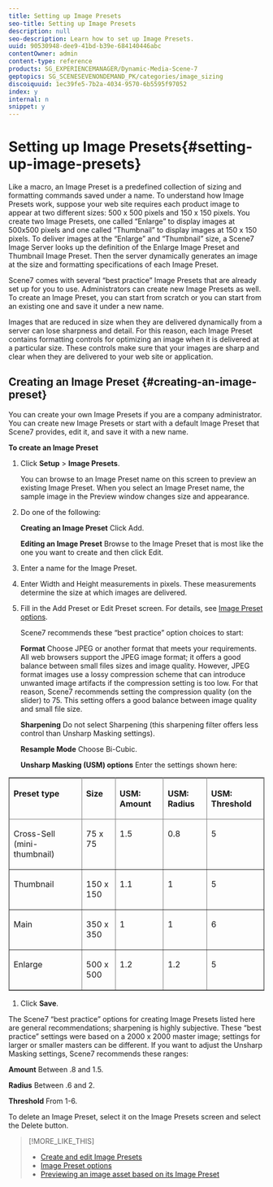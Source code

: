 ```yaml
---
title: Setting up Image Presets
seo-title: Setting up Image Presets
description: null
seo-description: Learn how to set up Image Presets.
uuid: 90530948-dee9-41bd-b39e-684140446abc
contentOwner: admin
content-type: reference
products: SG_EXPERIENCEMANAGER/Dynamic-Media-Scene-7
geptopics: SG_SCENESEVENONDEMAND_PK/categories/image_sizing
discoiquuid: 1ec39fe5-7b2a-4034-9570-6b5595f97052
index: y
internal: n
snippet: y
---
```


# Setting up Image Presets{#setting-up-image-presets}

Like a macro, an Image Preset is a predefined collection of sizing and formatting commands saved under a name. To understand how Image Presets work, suppose your web site requires each product image to appear at two different sizes: 500 x 500 pixels and 150 x 150 pixels. You create two Image Presets, one called “Enlarge” to display images at 500x500 pixels and one called “Thumbnail” to display images at 150 x 150 pixels. To deliver images at the “Enlarge” and “Thumbnail” size, a Scene7 Image Server looks up the definition of the Enlarge Image Preset and Thumbnail Image Preset. Then the server dynamically generates an image at the size and formatting specifications of each Image Preset.

Scene7 comes with several “best practice” Image Presets that are already set up for you to use. Administrators can create new Image Presets as well. To create an Image Preset, you can start from scratch or you can start from an existing one and save it under a new name.

Images that are reduced in size when they are delivered dynamically from a server can lose sharpness and detail. For this reason, each Image Preset contains formatting controls for optimizing an image when it is delivered at a particular size. These controls make sure that your images are sharp and clear when they are delivered to your web site or application.

## Creating an Image Preset {#creating-an-image-preset}

You can create your own Image Presets if you are a company administrator. You can create new Image Presets or start with a default Image Preset that Scene7 provides, edit it, and save it with a new name.

**To create an Image Preset**

1. Click **Setup** &gt; **Image Presets**.

   You can browse to an Image Preset name on this screen to preview an existing Image Preset. When you select an Image Preset name, the sample image in the Preview window changes size and appearance.

1. Do one of the following:

   **Creating an&#xA;Image Preset** Click Add.

   **Editing an Image Preset** Browse to the Image Preset that is most like the one you want to create and then click Edit.

1. Enter a name for the Image Preset.
1. Enter Width and Height measurements in pixels. These measurements determine the size at which images are delivered.
1. Fill in the Add Preset or Edit Preset screen. For details, see [Image Preset options](application-setup.md#image_preset_options).

   Scene7 recommends these “best practice” option choices to start:

   **Format** Choose JPEG or another format that meets your requirements. All web browsers support the JPEG image format; it offers a good balance between small files sizes and image quality. However, JPEG format images use a lossy compression scheme that can introduce unwanted image artifacts if the compression setting is too low. For that reason, Scene7 recommends setting the compression quality (on the slider) to 75. This setting offers a good balance between image quality and small file size.

   **Sharpening** Do not select Sharpening (this sharpening filter offers less control than Unsharp Masking settings).

   **Resample Mode** Choose Bi-Cubic.

   **Unsharp Masking (USM) options** Enter the settings shown here:

<table border="1" cellpadding="4" cellspacing="0" frame="border" rules="all" summary=""> 
 <thead align="left"> 
  <tr> 
   <th class="cellrowborder" id="d19e14523" valign="top" width="NaN%"><p>Preset type</p></th> 
   <th class="cellrowborder" id="d19e14526" valign="top" width="NaN%"><p>Size</p></th> 
   <th class="cellrowborder" id="d19e14529" valign="top" width="NaN%"><p>USM: Amount</p></th> 
   <th class="cellrowborder" id="d19e14532" valign="top" width="NaN%"><p>USM: Radius</p></th> 
   <th class="cellrowborder" id="d19e14535" valign="top" width="NaN%"><p>USM: Threshold</p></th> 
  </tr> 
 </thead> 
 <tbody> 
  <tr> 
   <td class="cellrowborder" headers="d19e14523 " valign="top" width="NaN%"><p>Cross-Sell (mini-thumbnail)</p></td> 
   <td class="cellrowborder" headers="d19e14526 " valign="top" width="NaN%"><p>75 x 75</p></td> 
   <td class="cellrowborder" headers="d19e14529 " valign="top" width="NaN%"><p>1.5</p></td> 
   <td class="cellrowborder" headers="d19e14532 " valign="top" width="NaN%"><p>0.8</p></td> 
   <td class="cellrowborder" headers="d19e14535 " valign="top" width="NaN%"><p>5</p></td> 
  </tr> 
  <tr> 
   <td class="cellrowborder" headers="d19e14523 " valign="top" width="NaN%"><p>Thumbnail</p></td> 
   <td class="cellrowborder" headers="d19e14526 " valign="top" width="NaN%"><p>150 x 150</p></td> 
   <td class="cellrowborder" headers="d19e14529 " valign="top" width="NaN%"><p>1.1</p></td> 
   <td class="cellrowborder" headers="d19e14532 " valign="top" width="NaN%"><p>1</p></td> 
   <td class="cellrowborder" headers="d19e14535 " valign="top" width="NaN%"><p>5</p></td> 
  </tr> 
  <tr> 
   <td class="cellrowborder" headers="d19e14523 " valign="top" width="NaN%"><p>Main</p></td> 
   <td class="cellrowborder" headers="d19e14526 " valign="top" width="NaN%"><p>350 x 350</p></td> 
   <td class="cellrowborder" headers="d19e14529 " valign="top" width="NaN%"><p>1</p></td> 
   <td class="cellrowborder" headers="d19e14532 " valign="top" width="NaN%"><p>1</p></td> 
   <td class="cellrowborder" headers="d19e14535 " valign="top" width="NaN%"><p>6</p></td> 
  </tr> 
  <tr> 
   <td class="cellrowborder" headers="d19e14523 " valign="top" width="NaN%"><p>Enlarge</p></td> 
   <td class="cellrowborder" headers="d19e14526 " valign="top" width="NaN%"><p>500 x 500</p></td> 
   <td class="cellrowborder" headers="d19e14529 " valign="top" width="NaN%"><p>1.2</p></td> 
   <td class="cellrowborder" headers="d19e14532 " valign="top" width="NaN%"><p>1.2</p></td> 
   <td class="cellrowborder" headers="d19e14535 " valign="top" width="NaN%"><p>5</p></td> 
  </tr> 
 </tbody> 
</table>

1. Click **Save**.

The Scene7 “best practice” options for creating Image Presets listed here are general recommendations; sharpening is highly subjective. These “best practice” settings were based on a 2000 x 2000 master image; settings for larger or smaller masters can be different. If you want to adjust the Unsharp Masking settings, Scene7 recommends these ranges:

**Amount** Between .8 and 1.5.

**Radius** Between .6 and 2.

**Threshold** From 1-6.

To delete an Image Preset, select it on the Image Presets screen and select the Delete button.

>[!MORE_LIKE_THIS]
>
>* [Create and edit Image Presets](application-setup.md#creating_and_editing_image_presets)
>* [Image Preset options](application-setup.md#image_preset_options)
>* [Previewing an image asset based on its Image Preset](previewing-asset.md#previewing_an_image_asset_based_on_its_image_preset)
